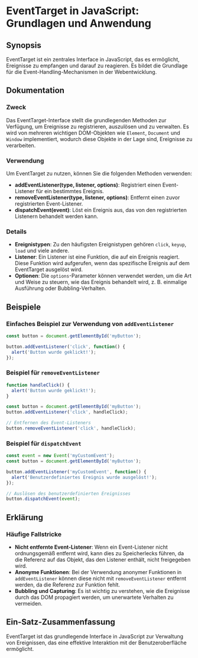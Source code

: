 <!--
Meta Description: # EventTarget in JavaScript: Grundlagen und Anwendung ## Synopsis EventTarget ist ein zentrales Interface in JavaScript, das es ermöglicht, Ereignisse...
Meta Keywords: das, die, event, button, listener
-->

# EventTarget in JavaScript: Grundlagen und Anwendung

## Synopsis
EventTarget ist ein zentrales Interface in JavaScript, das es ermöglicht, Ereignisse zu empfangen und darauf zu reagieren. Es bildet die Grundlage für die Event-Handling-Mechanismen in der Webentwicklung.

## Dokumentation
### Zweck
Das EventTarget-Interface stellt die grundlegenden Methoden zur Verfügung, um Ereignisse zu registrieren, auszulösen und zu verwalten. Es wird von mehreren wichtigen DOM-Objekten wie `Element`, `Document` und `Window` implementiert, wodurch diese Objekte in der Lage sind, Ereignisse zu verarbeiten.

### Verwendung
Um EventTarget zu nutzen, können Sie die folgenden Methoden verwenden:
- **addEventListener(type, listener, options)**: Registriert einen Event-Listener für ein bestimmtes Ereignis.
- **removeEventListener(type, listener, options)**: Entfernt einen zuvor registrierten Event-Listener.
- **dispatchEvent(event)**: Löst ein Ereignis aus, das von den registrierten Listenern behandelt werden kann.

### Details
- **Ereignistypen**: Zu den häufigsten Ereignistypen gehören `click`, `keyup`, `load` und viele andere.
- **Listener**: Ein Listener ist eine Funktion, die auf ein Ereignis reagiert. Diese Funktion wird aufgerufen, wenn das spezifische Ereignis auf dem EventTarget ausgelöst wird.
- **Optionen**: Die `options`-Parameter können verwendet werden, um die Art und Weise zu steuern, wie das Ereignis behandelt wird, z. B. einmalige Ausführung oder Bubbling-Verhalten.

## Beispiele
### Einfaches Beispiel zur Verwendung von `addEventListener`
```javascript
const button = document.getElementById('myButton');

button.addEventListener('click', function() {
  alert('Button wurde geklickt!');
});
```

### Beispiel für `removeEventListener`
```javascript
function handleClick() {
  alert('Button wurde geklickt!');
}

const button = document.getElementById('myButton');
button.addEventListener('click', handleClick);

// Entfernen des Event-Listeners
button.removeEventListener('click', handleClick);
```

### Beispiel für `dispatchEvent`
```javascript
const event = new Event('myCustomEvent');
const button = document.getElementById('myButton');

button.addEventListener('myCustomEvent', function() {
  alert('Benutzerdefiniertes Ereignis wurde ausgelöst!');
});

// Auslösen des benutzerdefinierten Ereignisses
button.dispatchEvent(event);
```

## Erklärung
### Häufige Fallstricke
- **Nicht entfernte Event-Listener**: Wenn ein Event-Listener nicht ordnungsgemäß entfernt wird, kann dies zu Speicherlecks führen, da die Referenz auf das Objekt, das den Listener enthält, nicht freigegeben wird.
- **Anonyme Funktionen**: Bei der Verwendung anonymer Funktionen in `addEventListener` können diese nicht mit `removeEventListener` entfernt werden, da die Referenz zur Funktion fehlt.
- **Bubbling und Capturing**: Es ist wichtig zu verstehen, wie die Ereignisse durch das DOM propagiert werden, um unerwartete Verhalten zu vermeiden.

## Ein-Satz-Zusammenfassung
EventTarget ist das grundlegende Interface in JavaScript zur Verwaltung von Ereignissen, das eine effektive Interaktion mit der Benutzeroberfläche ermöglicht.